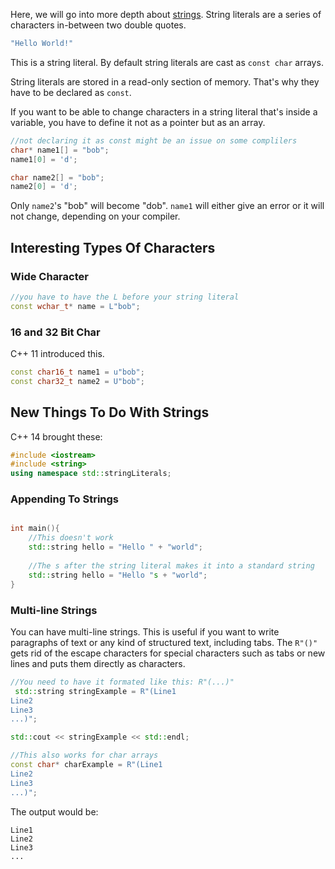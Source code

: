 Here, we will go into more depth about [strings](Strings.md). String literals are a series of characters in-between two double quotes. 

```cpp
"Hello World!"
```

This is a string literal. By default string literals are cast as `const char` arrays.

String literals are stored in a read-only section of memory. That's why they have to be declared as `const`.

If you want to be able to change characters in a string literal that's inside a variable, you have to define it not as a pointer but as an array.

```cpp
//not declaring it as const might be an issue on some complilers
char* name1[] = "bob";
name1[0] = 'd';

char name2[] = "bob";
name2[0] = 'd';
```

Only `name2`'s "bob" will become "dob". `name1` will either give an error or it will not change, depending on your compiler.

## Interesting Types Of Characters

### Wide Character

```cpp
//you have to have the L before your string literal
const wchar_t* name = L"bob";
```

### 16 and 32 Bit Char
C++ 11 introduced this.

```cpp
const char16_t name1 = u"bob";
const char32_t name2 = U"bob";
```

## New Things To Do With Strings

C++ 14 brought these:

```cpp
#include <iostream>
#include <string>
using namespace std::stringLiterals;
```

### Appending To Strings

```cpp

int main(){
	//This doesn't work
	std::string hello = "Hello " + "world";
	
	//The s after the string literal makes it into a standard string 
	std::string hello = "Hello "s + "world";
}
```

### Multi-line Strings
You can have multi-line strings. This is useful if you want to write paragraphs of text or any kind of structured text, including tabs. The `R"()"` gets rid of the escape characters for special characters such as tabs or new lines and puts them directly as characters. 

```cpp
//You need to have it formated like this: R"(...)"
 std::string stringExample = R"(Line1
Line2
Line3
...)"; 

std::cout << stringExample << std::endl;

//This also works for char arrays
const char* charExample = R"(Line1
Line2
Line3
...)"; 

```

The output would be:

```
Line1
Line2
Line3
...
```